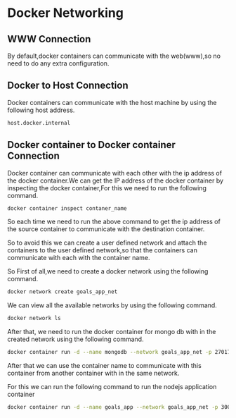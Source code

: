 # Docker Networking

## WWW Connection

By default,docker containers can communicate with the web(www),so no need to
do any extra configuration.

## Docker to Host Connection

Docker containers can communicate with the host machine by using the following
host address.

```bash
host.docker.internal
```

## Docker container to Docker container Connection

Docker container can communicate with each other with the ip address of the
docker container.We can get the IP address of the docker container by inspecting
the docker container,For this we need to run the following command.

```bash
docker container inspect contaner_name
```

So each time we need to run the above command to get the ip address of the
source container to communicate with the destination container.

So to avoid this we can create a user defined network and attach the containers
to the user defined network,so that the containers can communicate with each
with the container name.

So First of all,we need to create a docker network using the following command.

```bash
docker network create goals_app_net
```

We can view all the available networks by using the following command.

```bash
docker network ls
```

After that, we need to run the docker container for mongo db with in the created
network using the following command.

```bash
docker container run -d --name mongodb --network goals_app_net -p 27017:27017 mongo
```

After that we can use the container name to communicate with this container from
another container with in the same network.

For this we can run the following command to run the nodejs application container

```bash
docker container run -d --name goals_app --network goals_app_net -p 3000:3000 goals_app
```
